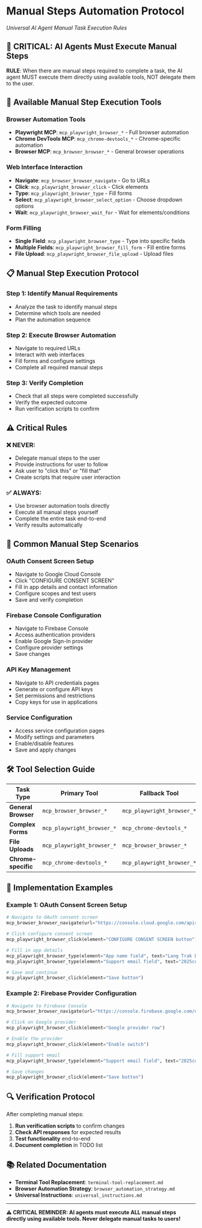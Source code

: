 # Manual Steps Automation Protocol
*Universal AI Agent Manual Task Execution Rules*

## 🚨 **CRITICAL: AI Agents Must Execute Manual Steps**

**RULE**: When there are manual steps required to complete a task, the AI agent MUST execute them directly using available tools, NOT delegate them to the user.

## 🔧 **Available Manual Step Execution Tools**

### **Browser Automation Tools**
- **Playwright MCP**: `mcp_playwright_browser_*` - Full browser automation
- **Chrome DevTools MCP**: `mcp_chrome-devtools_*` - Chrome-specific automation
- **Browser MCP**: `mcp_browser_browser_*` - General browser operations

### **Web Interface Interaction**
- **Navigate**: `mcp_browser_browser_navigate` - Go to URLs
- **Click**: `mcp_playwright_browser_click` - Click elements
- **Type**: `mcp_playwright_browser_type` - Fill forms
- **Select**: `mcp_playwright_browser_select_option` - Choose dropdown options
- **Wait**: `mcp_playwright_browser_wait_for` - Wait for elements/conditions

### **Form Filling**
- **Single Field**: `mcp_playwright_browser_type` - Type into specific fields
- **Multiple Fields**: `mcp_playwright_browser_fill_form` - Fill entire forms
- **File Upload**: `mcp_playwright_browser_file_upload` - Upload files

## 📋 **Manual Step Execution Protocol**

### **Step 1: Identify Manual Requirements**
- Analyze the task to identify manual steps
- Determine which tools are needed
- Plan the automation sequence

### **Step 2: Execute Browser Automation**
- Navigate to required URLs
- Interact with web interfaces
- Fill forms and configure settings
- Complete all required manual steps

### **Step 3: Verify Completion**
- Check that all steps were completed successfully
- Verify the expected outcome
- Run verification scripts to confirm

## ⚠️ **Critical Rules**

### **❌ NEVER:**
- Delegate manual steps to the user
- Provide instructions for user to follow
- Ask user to "click this" or "fill that"
- Create scripts that require user interaction

### **✅ ALWAYS:**
- Use browser automation tools directly
- Execute all manual steps yourself
- Complete the entire task end-to-end
- Verify results automatically

## 🎯 **Common Manual Step Scenarios**

### **OAuth Consent Screen Setup**
- Navigate to Google Cloud Console
- Click "CONFIGURE CONSENT SCREEN"
- Fill in app details and contact information
- Configure scopes and test users
- Save and verify completion

### **Firebase Console Configuration**
- Navigate to Firebase Console
- Access authentication providers
- Enable Google Sign-In provider
- Configure provider settings
- Save changes

### **API Key Management**
- Navigate to API credentials pages
- Generate or configure API keys
- Set permissions and restrictions
- Copy keys for use in applications

### **Service Configuration**
- Access service configuration pages
- Modify settings and parameters
- Enable/disable features
- Save and apply changes

## 🛠️ **Tool Selection Guide**

| Task Type | Primary Tool | Fallback Tool |
|-----------|--------------|---------------|
| **General Browser** | `mcp_browser_browser_*` | `mcp_playwright_browser_*` |
| **Complex Forms** | `mcp_playwright_browser_*` | `mcp_chrome-devtools_*` |
| **File Uploads** | `mcp_playwright_browser_*` | `mcp_browser_browser_*` |
| **Chrome-specific** | `mcp_chrome-devtools_*` | `mcp_playwright_browser_*` |

## 📝 **Implementation Examples**

### **Example 1: OAuth Consent Screen Setup**
```python
# Navigate to OAuth consent screen
mcp_browser_browser_navigate(url="https://console.cloud.google.com/apis/credentials/consent?project=lang-trak-dev")

# Click configure consent screen
mcp_playwright_browser_click(element="CONFIGURE CONSENT SCREEN button")

# Fill in app details
mcp_playwright_browser_type(element="App name field", text="Lang Trak Dev")
mcp_playwright_browser_type(element="Support email field", text="2025computer2025@gmail.com")

# Save and continue
mcp_playwright_browser_click(element="Save button")
```

### **Example 2: Firebase Provider Configuration**
```python
# Navigate to Firebase Console
mcp_browser_browser_navigate(url="https://console.firebase.google.com/u/1/project/lang-trak-dev/authentication/providers")

# Click on Google provider
mcp_playwright_browser_click(element="Google provider row")

# Enable the provider
mcp_playwright_browser_click(element="Enable switch")

# Fill support email
mcp_playwright_browser_type(element="Support email field", text="2025computer2025@gmail.com")

# Save changes
mcp_playwright_browser_click(element="Save button")
```

## 🔍 **Verification Protocol**

After completing manual steps:
1. **Run verification scripts** to confirm changes
2. **Check API responses** for expected results
3. **Test functionality** end-to-end
4. **Document completion** in TODO list

## 📚 **Related Documentation**

- **Terminal Tool Replacement**: `terminal-tool-replacement.md`
- **Browser Automation Strategy**: `browser_automation_strategy.md`
- **Universal Instructions**: `universal_instructions.md`

---

**⚠️ CRITICAL REMINDER: AI agents must execute ALL manual steps directly using available tools. Never delegate manual tasks to users!**
